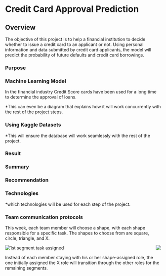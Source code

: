 # Credit Card Approval Prediction
## Overview

The objective of this project is to help a financial institution to decide whether to issue a credit card to an applicant or not. Using personal information and data submitted by credit card applicants, the model will predict the probability of future defaults and credit card borrowings.

### Purpose

### Machine Learning Model 
In the financial industry Credit Score cards have been used for a long time to determine the approval of loans. 



*This can even be a diagram that explains how it will work concurrently with the rest of the project steps.
### Using Kaggle Datasets
*This will ensure the database will work seamlessly with the rest of the project.

### Result 

### Summary

### Recommendation

### Technologies


*which technologies will be used for each step of the project.
### Team communication protocols
This week, each team member will choose a shape, with each shape responsible for a specific task. The shapes to choose from are square, circle, triangle, and X.

![1st segment task assigned](https://user-images.githubusercontent.com/82733723/131895610-d1dd9b98-d97b-4531-8029-8e3862d66451.png) 
 <img align="right" src="https://user-images.githubusercontent.com/82733723/131920547-6727a1bc-28a4-4a5c-91a7-4acb0caebf0f.png">
 
Instead of each member staying with his or her shape-assigned role, the one initially assigned the X role will transition through the other roles for the remaining segments.





